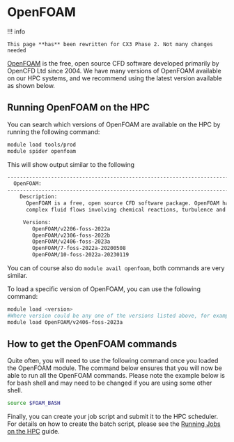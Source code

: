 # OpenFOAM

!!! info

    This page **has** been rewritten for CX3 Phase 2. Not many changes needed

[OpenFOAM](https://www.openfoam.com/) is the free, open source CFD software developed primarily by OpenCFD Ltd since 2004. We have many versions of OpenFOAM available on our HPC systems, and we recommend using the latest version available as shown below.

## Running OpenFOAM on the HPC

You can search which versions of OpenFOAM are available on the HPC by running the following command:

```bash
module load tools/prod
module spider openfoam
```

This will show output similar to the following
```bash
-------------------------------------------------------------------------------------------------------------------------------    
  OpenFOAM:
-------------------------------------------------------------------------------------------------------------------------------    
    Description:
      OpenFOAM is a free, open source CFD software package. OpenFOAM has an extensive range of features to solve anything from     
      complex fluid flows involving chemical reactions, turbulence and heat transfer, to solid dynamics and electromagnetics.      

     Versions:
        OpenFOAM/v2206-foss-2022a
        OpenFOAM/v2306-foss-2022b
        OpenFOAM/v2406-foss-2023a
        OpenFOAM/7-foss-2022a-20200508
        OpenFOAM/10-foss-2022a-20230119
```
You can of course also do `module avail openfoam`, both commands are very similar.

To load a specific version of OpenFOAM, you can use the following command:

```bash
module load <version>
#Where version could be any one of the versions listed above, for example
module load OpenFOAM/v2406-foss-2023a
```

## How to get the OpenFOAM commands

Quite often, you will need to use the following command once you loaded the OpenFOAM module. The command below ensures that you will now be able to run all the OpenFOAM commands. Please note the example below is for bash shell and may need to be changed if you are using some other shell.

```bash
source $FOAM_BASH
```

Finally, you can create your job script and submit it to the HPC scheduler. For details on how to create the batch script, please see the [Running Jobs on the HPC](../../getting-started/running-your-first-job.md) guide.
